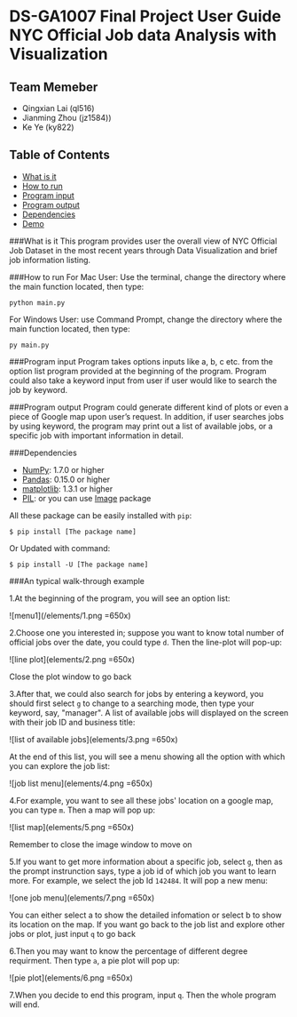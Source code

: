 DS-GA1007 Final Project User Guide
NYC Official Job data Analysis with Visualization 
======================
## Team Memeber
- Qingxian Lai (ql516)
- Jianming Zhou (jz1584))
- Ke Ye (ky822)

## Table of Contents
* [What is it](#what-is-it)
* [How to run](#how-to-run)
* [Program input](#program-input)
* [Program output](#program-output)
* [Dependencies](#dependencies)
* [Demo](#an-typical-walk-through-example)


###What is it 
This program provides user the overall view of NYC Official Job Dataset in the most recent years through Data Visualization and brief job information listing. 

###How to run
For Mac User: Use the terminal, change the directory where the main function located, then type:

~~~
python main.py
~~~
For Windows User: use Command Prompt, change the directory where the main function located, then type:

~~~
py main.py
~~~

###Program input
Program takes options inputs like a, b, c etc. from the option list program provided at the beginning of the program. Program could also take a keyword input from user if user would like to search the job by keyword. 

###Program output
Program could generate different kind of plots or even a piece of Google map upon user’s request. In addition, if user searches jobs by using keyword, the program may print out a list of available jobs, or a specific job with important information in detail. 

###Dependencies

* [NumPy](http://www.numpy.org): 1.7.0 or higher
* [Pandas](http://pandas.pydata.org/): 0.15.0 or higher
* [matplotlib](http://matplotlib.sourceforge.net/): 1.3.1 or higher
* [PIL](http://www.pythonware.com/products/pil/): or you can use [Image](http://effbot.org/imagingbook/image.htm) package

All these package can be easily installed with `pip`:

~~~
$ pip install [The package name]
~~~

Or Updated with command:

~~~
$ pip install -U [The package name]
~~~


###An typical walk-through example

1.At the beginning of the program, you will see an option list:

![menu1](/elements/1.png =650x)

2.Choose one you interested in; suppose you want to know total number of official jobs over the date, you could type `d`. Then the line-plot will pop-up: 

![line plot](elements/2.png =650x)

Close the plot window to go back

3.After that, we could also search for jobs by entering a keyword, you should first select `g` to change to a searching mode, then type your keyword, say, "manager". A list of available jobs will displayed on the screen with their job ID and business title:

![list of available jobs](elements/3.png =650x)

At the end of this list, you will see a menu showing all the option with which you can explore the job list:

![job list menu](elements/4.png =650x)

4.For example, you want to see all these jobs' location on a google map, you can type `m`. Then a map will pop up:

![list map](elements/5.png =650x)

Remember to close the image window to move on

5.If you want to get more information about a specific job, select `g`, then as the prompt instrunction says, type a job id of which job you want to learn more. For example, we select the job Id `142484`. It will pop a new menu:

![one job menu](elements/7.png =650x)

You can either select a to show the detailed infomation or select b to show its location on the map. If you want go back to the job list and explore other jobs or plot, just input `q` to go back

6.Then you may want to know the percentage of different degree requirment. Then type `a`, a pie plot will pop up:

![pie plot](elements/6.png =650x)

7.When you decide to end this program, input `q`. Then the whole program will end.








